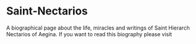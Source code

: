 # Saint-Nectarios
A biographical page about the life, miracles and writings of Saint Hierarch Nectarios of Aegina. If you want to read this biography please visit 
